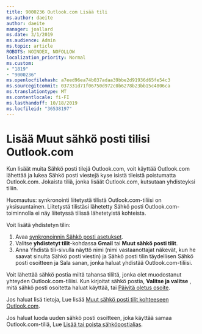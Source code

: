 ```yaml
---
title: 9000236 Outlook.com Lisää tili
ms.author: daeite
author: daeite
manager: joallard
ms.date: 3/1/2019
ms.audience: Admin
ms.topic: article
ROBOTS: NOINDEX, NOFOLLOW
localization_priority: Normal
ms.custom:
- "1819"
- "9000236"
ms.openlocfilehash: a7eed96ea74b037adaa39bbe2d91936d65fe54c3
ms.sourcegitcommit: 037331d71f06750d972c0b6278b23bb15c4806ca
ms.translationtype: MT
ms.contentlocale: fi-FI
ms.lasthandoff: 10/18/2019
ms.locfileid: "36538197"
---
```

# <a name="add-your-other-email-accounts-to-outlookcom"></a>Lisää Muut sähkö posti tilisi Outlook.com

Kun lisäät muita Sähkö posti tilejä Outlook.com, voit käyttää Outlook.com lähettää ja lukea Sähkö posti viestejä kyse isistä tileistä poistumatta Outlook.com. Jokaista tiliä, jonka lisäät Outlook.com, kutsutaan yhdisteyksi tiliin.

Huomautus: synkronointi liitetystä tilistä Outlook.com-tiliisi on yksisuuntainen. Liitetystä tilistäsi lähetetty Sähkö posti Outlook.com-toiminnolla ei näy liitetyssä tilissä lähetetyistä kohteista.

Voit lisätä yhdistetyn tilin:

1. Avaa [synkronoinnin Sähkö posti asetukset](https://go.microsoft.com/fwlink/?linkid=875264).
2. Valitse **yhdistetyt tilit**-kohdassa **Gmail** tai **Muut sähkö posti tilit**.
3. Anna Yhdistä tili-sivulla näyttö nimi (nimi vastaanottajat näkevät, kun he saavat sinulta Sähkö posti viestin) ja Sähkö posti tilin täydellisen Sähkö posti osoitteen ja Sala sanan, jonka haluat yhdistää Outlook.com-tiliisi.

Voit lähettää sähkö postia miltä tahansa tililtä, jonka olet muodostanut yhteyden Outlook.com-tiliisi. Kun kirjoitat sähkö postia, **Valitse ja valitse** , mitä sähkö posti osoitetta haluat käyttää, tai [Päivitä oletus osoite](https://go.microsoft.com/fwlink/?linkid=875264).

Jos haluat lisä tietoja, Lue lisää [Muut sähkö posti tilit kohteeseen Outlook.com](https://support.office.com/article/c5224df4-5885-4e79-91ba-523aa743f0ba?wt.mc_id=Office_Outlook_com_Alchemy).

Jos haluat luoda uuden sähkö posti osoitteen, joka käyttää samaa Outlook.com-tiliä, Lue [Lisää tai poista sähköpostialias](https://support.office.com/article/459b1989-356d-40fa-a689-8f285b13f1f2?wt.mc_id=Office_Outlook_com_Alchemy).